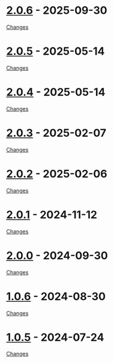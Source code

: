 <a id="2.0.6"></a>
# [2.0.6](https://github.com/std-uritemplate/std-uritemplate/releases/tag/2.0.6) - 2025-09-30



[Changes][2.0.6]


<a id="2.0.5"></a>
# [2.0.5](https://github.com/std-uritemplate/std-uritemplate/releases/tag/2.0.5) - 2025-05-14



[Changes][2.0.5]


<a id="2.0.4"></a>
# [2.0.4](https://github.com/std-uritemplate/std-uritemplate/releases/tag/2.0.4) - 2025-05-14



[Changes][2.0.4]


<a id="2.0.3"></a>
# [2.0.3](https://github.com/std-uritemplate/std-uritemplate/releases/tag/2.0.3) - 2025-02-07



[Changes][2.0.3]


<a id="2.0.2"></a>
# [2.0.2](https://github.com/std-uritemplate/std-uritemplate/releases/tag/2.0.2) - 2025-02-06



[Changes][2.0.2]


<a id="2.0.1"></a>
# [2.0.1](https://github.com/std-uritemplate/std-uritemplate/releases/tag/2.0.1) - 2024-11-12



[Changes][2.0.1]


<a id="2.0.0"></a>
# [2.0.0](https://github.com/std-uritemplate/std-uritemplate/releases/tag/2.0.0) - 2024-09-30



[Changes][2.0.0]


<a id="1.0.6"></a>
# [1.0.6](https://github.com/std-uritemplate/std-uritemplate/releases/tag/1.0.6) - 2024-08-30



[Changes][1.0.6]


<a id="1.0.5"></a>
# [1.0.5](https://github.com/std-uritemplate/std-uritemplate/releases/tag/1.0.5) - 2024-07-24



[Changes][1.0.5]


[2.0.6]: https://github.com/std-uritemplate/std-uritemplate/compare/2.0.5...2.0.6
[2.0.5]: https://github.com/std-uritemplate/std-uritemplate/compare/2.0.4...2.0.5
[2.0.4]: https://github.com/std-uritemplate/std-uritemplate/compare/2.0.3...2.0.4
[2.0.3]: https://github.com/std-uritemplate/std-uritemplate/compare/2.0.2...2.0.3
[2.0.2]: https://github.com/std-uritemplate/std-uritemplate/compare/2.0.1...2.0.2
[2.0.1]: https://github.com/std-uritemplate/std-uritemplate/compare/2.0.0...2.0.1
[2.0.0]: https://github.com/std-uritemplate/std-uritemplate/compare/1.0.6...2.0.0
[1.0.6]: https://github.com/std-uritemplate/std-uritemplate/compare/1.0.5...1.0.6
[1.0.5]: https://github.com/std-uritemplate/std-uritemplate/tree/1.0.5

<!-- Generated by https://github.com/rhysd/changelog-from-release v3.9.0 -->
